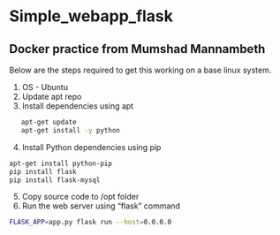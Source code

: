 # Simple_webapp_flask
## Docker practice from Mumshad Mannambeth

 Below are the steps required to get this working on a base linux system.

1. OS - Ubuntu
2. Update apt repo
3. Install dependencies using apt
```bash
   apt-get update
   apt-get install -y python
```  
4. Install Python dependencies using pip
  ```bash
apt-get install python-pip
pip install flask
pip install flask-mysql
```
5. Copy source code to /opt folder
6. Run the web server using “flask” command
```bash
FLASK_APP=app.py flask run --host=0.0.0.0
```
